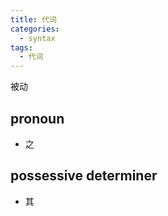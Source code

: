 ```yaml
---
title: 代词
categories:
  - syntax
tags:
  - 代词
---
```

被动
<!-- more -->

## pronoun
* 之

## possessive determiner
* 其
